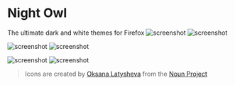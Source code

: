# Night Owl

The ultimate dark and white themes for Firefox
![screenshot](https://i.imgur.com/qmaYEBE.png)
![screenshot](https://i.imgur.com/4ZVC9y9.png)

![screenshot](https://i.imgur.com/dDKmNEf.png)
![screenshot](https://i.imgur.com/VcNs6Vz.png)

![screenshot](https://i.imgur.com/JqtlZOy.jpg)
![screenshot](https://i.imgur.com/ZqISacp.png)

> Icons are created by [Oksana Latysheva](https://thenounproject.com/latyshevaoksana/uploads/?i=759872) from the [Noun Project](https://thenounproject.com)
